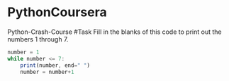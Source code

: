 # PythonCoursera
Python-Crash-Course
#Task Fill in the blanks of this code to print out the numbers 1 through 7.
```javascript
number = 1
while number <= 7:
	print(number, end=" ")
	number = number+1
```

